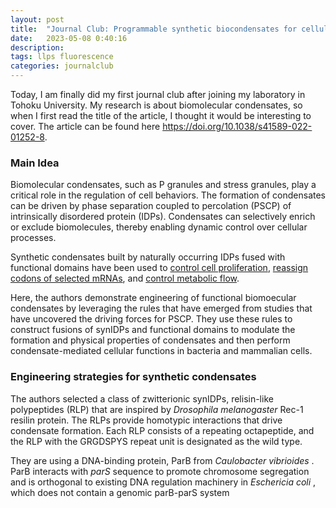 ```yaml
---
layout: post
title:  "Journal Club: Programmable synthetic biocondensates for cellular control"
date:   2023-05-08 0:40:16
description: 
tags: llps fluorescence
categories: journalclub
---
```

Today, I am finally did my first journal club after joining my laboratory in Tohoku University. My research is about biomolecular condensates, so when I first read the title of the article, I thought it would be interesting to cover. The article can be found here <a href="https://doi.org/10.1038/s41589-022-01252-8">https://doi.org/10.1038/s41589-022-01252-8</a>.

### Main Idea
Biomolecular condensates, such as P granules and stress granules, play a critical role in the regulation of cell behaviors. The formation of condensates can be driven by phase separation coupled to percolation (PSCP) of intrinsically disordered protein (IDPs). Condensates can selectively enrich or exclude biomolecules, thereby enabling dynamic control over cellular processes.

Synthetic condensates built by naturally occurring IDPs fused with functional domains have been used to <a href="https://doi.org/10.1038/s41589-021-00840-4">control cell proliferation</a>, <a href="https://doi.org/10.1126/science.aaw2644">reassign codons of selected mRNAs</a>,  and <a href="https://doi.org/10.1038/s41589-019-0284-8">control metabolic flow</a>.

Here, the authors demonstrate engineering of functional biomoecular condensates by leveraging the rules that have emerged from studies that have uncovered the driving forces for PSCP. They use these rules to construct fusions of synIDPs and functional domains to modulate the formation and physical properties of condensates and then perform condensate-mediated cellular functions in bacteria and mammalian cells.

### Engineering strategies for synthetic condensates

The authors selected a class of zwitterionic synIDPs, relisin-like polypeptides (RLP) that are inspired by <em> Drosophila melanogaster </em>Rec-1 resilin protein. The RLPs provide homotypic interactions that drive condensate formation. Each RLP consists of a repeating octapeptide, and the RLP with the GRGDSPYS repeat unit is designated as the wild type.

They are using a DNA-binding protein, ParB from <em> Caulobacter vibrioides </em>. ParB interacts with <em> parS </em> sequence to promote chromosome segregation and is orthogonal to existing DNA regulation machinery in <em> Eschericia coli </em>, which does not contain a genomic parB-parS system